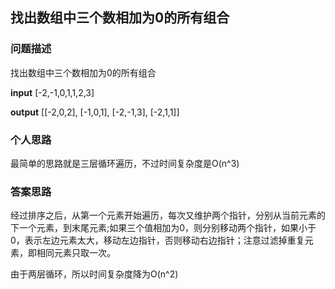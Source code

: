 ## 找出数组中三个数相加为0的所有组合

### 问题描述

找出数组中三个数相加为0的所有组合

**input** [-2,-1,0,1,1,2,3]

**output** [[-2,0,2], [-1,0,1], [-2,-1,3], [-2,1,1]]

### 个人思路

最简单的思路就是三层循环遍历，不过时间复杂度是O(n^3)


### 答案思路

经过排序之后，从第一个元素开始遍历，每次又维护两个指针，分别从当前元素的下一个元素，到末尾元素;如果三个值相加为0，则分别移动两个指针，如果小于0，表示左边元素太大，移动左边指针，否则移动右边指针；注意过滤掉重复元素，即相同元素只取一次。

由于两层循环，所以时间复杂度降为O(n^2)
